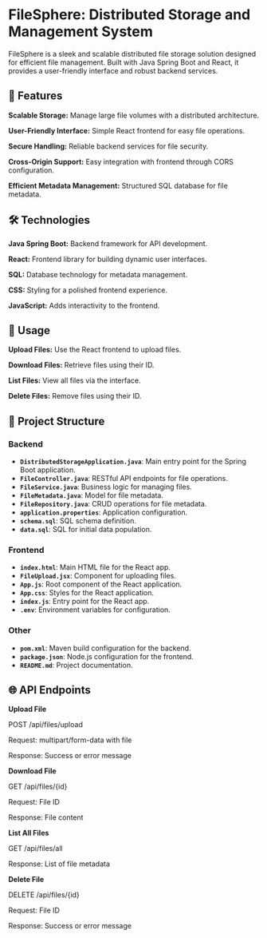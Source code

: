 # FileSphere: Distributed Storage and Management System
FileSphere is a sleek and scalable distributed file storage solution designed for efficient file management. Built with Java Spring Boot and React, it provides a user-friendly interface and robust backend services.

## 🚀 Features
**Scalable Storage:**
Manage large file volumes with a distributed architecture.

**User-Friendly Interface:**
Simple React frontend for easy file operations.

**Secure Handling:**
Reliable backend services for file security.

**Cross-Origin Support:** 
Easy integration with frontend through CORS configuration.

**Efficient Metadata Management:**
Structured SQL database for file metadata.

## 🛠 Technologies
**Java Spring Boot:**
Backend framework for API development.

**React:**
Frontend library for building dynamic user interfaces.

**SQL:**
Database technology for metadata management.

**CSS:**
Styling for a polished frontend experience.

**JavaScript:**
Adds interactivity to the frontend.


## 🚀 Usage

**Upload Files:**  Use the React frontend to upload files.

**Download Files:**  Retrieve files using their ID.

**List Files:**  View all files via the interface.

**Delete Files:**  Remove files using their ID.

## 📂 Project Structure

### Backend

- **`DistributedStorageApplication.java`**: Main entry point for the Spring Boot application.
- **`FileController.java`**: RESTful API endpoints for file operations.
- **`FileService.java`**: Business logic for managing files.
- **`FileMetadata.java`**: Model for file metadata.
- **`FileRepository.java`**: CRUD operations for file metadata.
- **`application.properties`**: Application configuration.
- **`schema.sql`**: SQL schema definition.
- **`data.sql`**: SQL for initial data population.

### Frontend

- **`index.html`**: Main HTML file for the React app.
- **`FileUpload.jsx`**: Component for uploading files.
- **`App.js`**: Root component of the React application.
- **`App.css`**: Styles for the React application.
- **`index.js`**: Entry point for the React app.
- **`.env`**: Environment variables for configuration.

### Other

- **`pom.xml`**: Maven build configuration for the backend.
- **`package.json`**: Node.js configuration for the frontend.
- **`README.md`**: Project documentation.

## 🌐 API Endpoints
**Upload File**

POST /api/files/upload

Request: multipart/form-data with file

Response: Success or error message

**Download File**

GET /api/files/{id}

Request: File ID

Response: File content

**List All Files**

GET /api/files/all

Response: List of file metadata

**Delete File**

DELETE /api/files/{id}

Request: File ID

Response: Success or error message
